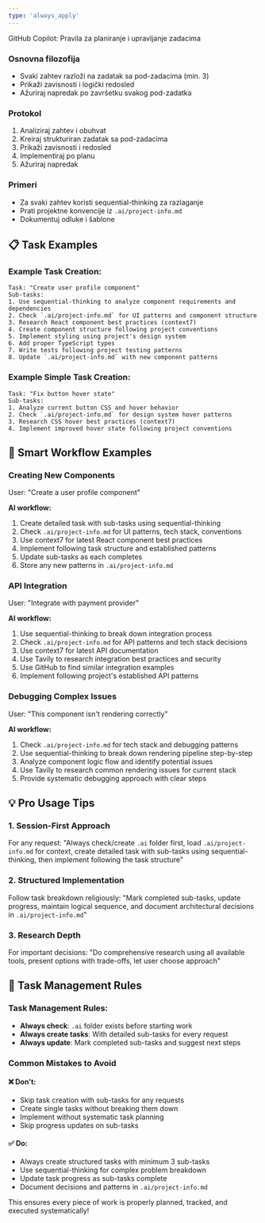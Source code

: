 ```yaml
---
type: 'always_apply'
---
```


GitHub Copilot: Pravila za planiranje i upravljanje zadacima

### Osnovna filozofija

- Svaki zahtev razloži na zadatak sa pod-zadacima (min. 3)
- Prikaži zavisnosti i logički redosled
- Ažuriraj napredak po završetku svakog pod-zadatka

### Protokol

1. Analiziraj zahtev i obuhvat
2. Kreiraj strukturiran zadatak sa pod-zadacima
3. Prikaži zavisnosti i redosled
4. Implementiraj po planu
5. Ažuriraj napredak

### Primeri

- Za svaki zahtev koristi sequential-thinking za razlaganje
- Prati projektne konvencije iz `.ai/project-info.md`
- Dokumentuj odluke i šablone

## 📋 Task Examples

### Example Task Creation:

```
Task: "Create user profile component"
Sub-tasks:
1. Use sequential-thinking to analyze component requirements and dependencies
2. Check `.ai/project-info.md` for UI patterns and component structure
3. Research React component best practices (context7)
4. Create component structure following project conventions
5. Implement styling using project's design system
6. Add proper TypeScript types
7. Write tests following project testing patterns
8. Update `.ai/project-info.md` with new component patterns
```

### Example Simple Task Creation:

```
Task: "Fix button hover state"
Sub-tasks:
1. Analyze current button CSS and hover behavior
2. Check `.ai/project-info.md` for design system hover patterns
3. Research CSS hover best practices (context7)
4. Implement improved hover state following project conventions
```

## 🎪 Smart Workflow Examples

### Creating New Components

User: "Create a user profile component"

**AI workflow:**

1. Create detailed task with sub-tasks using sequential-thinking
2. Check `.ai/project-info.md` for UI patterns, tech stack, conventions
3. Use context7 for latest React component best practices
4. Implement following task structure and established patterns
5. Update sub-tasks as each completes
6. Store any new patterns in `.ai/project-info.md`

### API Integration

User: "Integrate with payment provider"

**AI workflow:**

1. Use sequential-thinking to break down integration process
2. Check `.ai/project-info.md` for API patterns and tech stack decisions
3. Use context7 for latest API documentation
4. Use Tavily to research integration best practices and security
5. Use GitHub to find similar integration examples
6. Implement following project's established API patterns

### Debugging Complex Issues

User: "This component isn't rendering correctly"

**AI workflow:**

1. Check `.ai/project-info.md` for tech stack and debugging patterns
2. Use sequential-thinking to break down rendering pipeline step-by-step
3. Analyze component logic flow and identify potential issues
4. Use Tavily to research common rendering issues for current stack
5. Provide systematic debugging approach with clear steps

## 💡 Pro Usage Tips

### 1. Session-First Approach

For any request: "Always check/create `.ai` folder first, load `.ai/project-info.md` for context,
create detailed task with sub-tasks using sequential-thinking, then implement following the task
structure"

### 2. Structured Implementation

Follow task breakdown religiously: "Mark completed sub-tasks, update progress, maintain logical
sequence, and document architectural decisions in `.ai/project-info.md`"

### 3. Research Depth

For important decisions: "Do comprehensive research using all available tools, present options with
trade-offs, let user choose approach"

## 🚨 Task Management Rules

### Task Management Rules:

- **Always check**: `.ai` folder exists before starting work
- **Always create tasks**: With detailed sub-tasks for every request
- **Always update**: Mark completed sub-tasks and suggest next steps

### Common Mistakes to Avoid

#### ❌ Don't:

- Skip task creation with sub-tasks for any requests
- Create single tasks without breaking them down
- Implement without systematic task planning
- Skip progress updates on sub-tasks

#### ✅ Do:

- Always create structured tasks with minimum 3 sub-tasks
- Use sequential-thinking for complex problem breakdown
- Update task progress as sub-tasks complete
- Document decisions and patterns in `.ai/project-info.md`

This ensures every piece of work is properly planned, tracked, and executed systematically!

